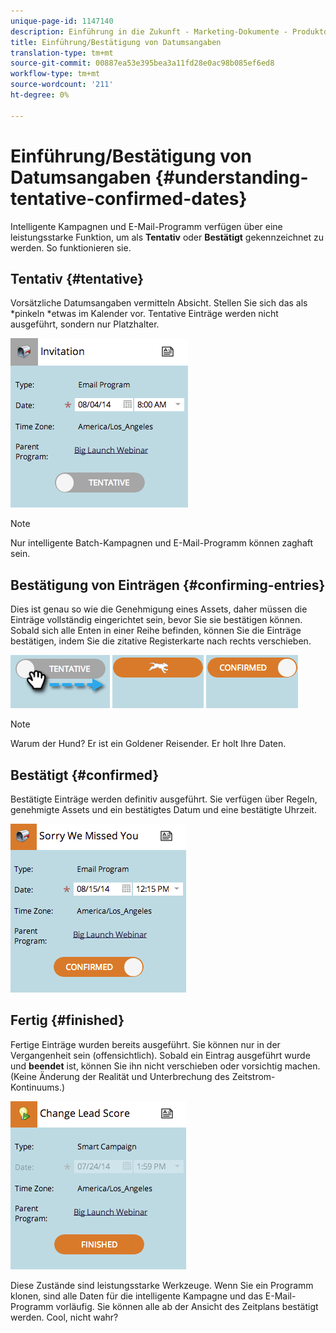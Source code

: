 ```yaml
---
unique-page-id: 1147140
description: Einführung in die Zukunft - Marketing-Dokumente - Produktdokumentation
title: Einführung/Bestätigung von Datumsangaben
translation-type: tm+mt
source-git-commit: 00887ea53e395bea3a11fd28e0ac98b085ef6ed8
workflow-type: tm+mt
source-wordcount: '211'
ht-degree: 0%

---
```



# Einführung/Bestätigung von Datumsangaben {#understanding-tentative-confirmed-dates}

Intelligente Kampagnen und E-Mail-Programm verfügen über eine leistungsstarke Funktion, um als **Tentativ** oder **Bestätigt** gekennzeichnet zu werden. So funktionieren sie.

## Tentativ {#tentative}

Vorsätzliche Datumsangaben vermitteln Absicht. Stellen Sie sich das als *pinkeln *etwas im Kalender vor. Tentative Einträge werden nicht ausgeführt, sondern nur Platzhalter.

![](assets/image2014-9-23-15-3a22-3a23.png)

>[!NOTE]
>
>Nur intelligente Batch-Kampagnen und E-Mail-Programm können zaghaft sein.

## Bestätigung von Einträgen {#confirming-entries}

Dies ist genau so wie die Genehmigung eines Assets, daher müssen die Einträge vollständig eingerichtet sein, bevor Sie sie bestätigen können. Sobald sich alle Enten in einer Reihe befinden, können Sie die Einträge bestätigen, indem Sie die zitative Registerkarte nach rechts verschieben.

![](assets/image2014-9-23-15-3a23-3a2.png)  ![](assets/image2014-9-23-15-3a23-3a8.png) ![](assets/image2014-9-23-15-3a23-3a12.png)

>[!NOTE]
>
>Warum der Hund? Er ist ein Goldener Reisender. Er holt Ihre Daten.

## Bestätigt {#confirmed}

Bestätigte Einträge werden definitiv ausgeführt. Sie verfügen über Regeln, genehmigte Assets und ein bestätigtes Datum und eine bestätigte Uhrzeit.

![](assets/image2014-9-23-15-3a23-3a30.png)

## Fertig  {#finished}

Fertige Einträge wurden bereits ausgeführt. Sie können nur in der Vergangenheit sein (offensichtlich). Sobald ein Eintrag ausgeführt wurde und **beendet** ist, können Sie ihn nicht verschieben oder vorsichtig machen. (Keine Änderung der Realität und Unterbrechung des Zeitstrom-Kontinuums.)

![](assets/image2014-9-23-15-3a25-3a53.png)

Diese Zustände sind leistungsstarke Werkzeuge. Wenn Sie ein Programm klonen, sind alle Daten für die intelligente Kampagne und das E-Mail-Programm vorläufig. Sie können alle ab der Ansicht des Zeitplans bestätigt werden. Cool, nicht wahr?

